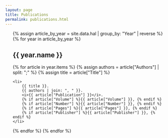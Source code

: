 ```yaml
---
layout: page
title: Publications
permalink: publications.html
---
```


<ul>
{% assign article_by_year = site.data.hal | group_by: "Year" | reverse %}
{% for year in article_by_year %}
  <h2>{{ year.name }}</h2>
  {% for article in year.items %}
    {% assign authors = article["Authors"] | split: ";" %}
    {% assign title = article["Title"] %}
    
    <li>
        {{ title }}.
        {{ authors | join: ", " }}.
        <i>{{ article["Publication"] }}</i>.
        {% if article["Volume"] %}{{ article["Volume"] }}, {% endif %}
        {% if article["Number"] %}{{ article["Number"] }}, {% endif %}
        {% if article["Pages"] %}{{ article["Pages"] }}, {% endif %}
        {% if article["Publisher"] %}{{ article["Publisher"] }}, {% endif %}
    </li>

  {% endfor %}
{% endfor %}
</ul>
